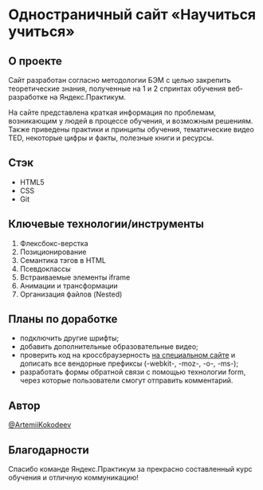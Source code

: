 # Одностраничный сайт «Научиться учиться»

## О проекте
Сайт разработан согласно методологии БЭМ с целью закрепить теоретические знания, полученные на 1 и 2 спринтах обучения веб-разработке на Яндекс.Практикум.

На сайте представлена краткая информация по проблемам, возникающим у людей в процессе обучения, и возможным решениям. Также приведены практики и принципы обучения, тематические видео TED, некоторые цифры и факты, полезные книги и ресурсы.

## Стэк
* HTML5
* CSS
* Git

## Ключевые технологии/инструменты
1. Флексбокс-верстка
2. Позиционирование
3. Семантика тэгов в HTML
4. Псевдоклассы
5. Встраиваемые элементы iframe
6. Анимации и трансформации
7. Организация файлов (Nested)

## Планы по доработке
* подключить другие шрифты;
* добавить дополнительные образовательные видео;
* проверить код на кроссбраузерность [на специальном сайте](https://caniuse.com/) и дописать все вендорные префиксы (-webkit-, -moz-, -o-, -ms-);
* разработать формы обратной связи с помощью технологии form, через которые пользователи смогут отправить комментарий.

## Автор
[@ArtemiiKokodeev](https://github.com/ArtemiiKokodeev/how-to-learn)

## Благодарности
Спасибо команде Яндекс.Практикум за прекрасно составленный курс обучения и отличную коммуникацию!
